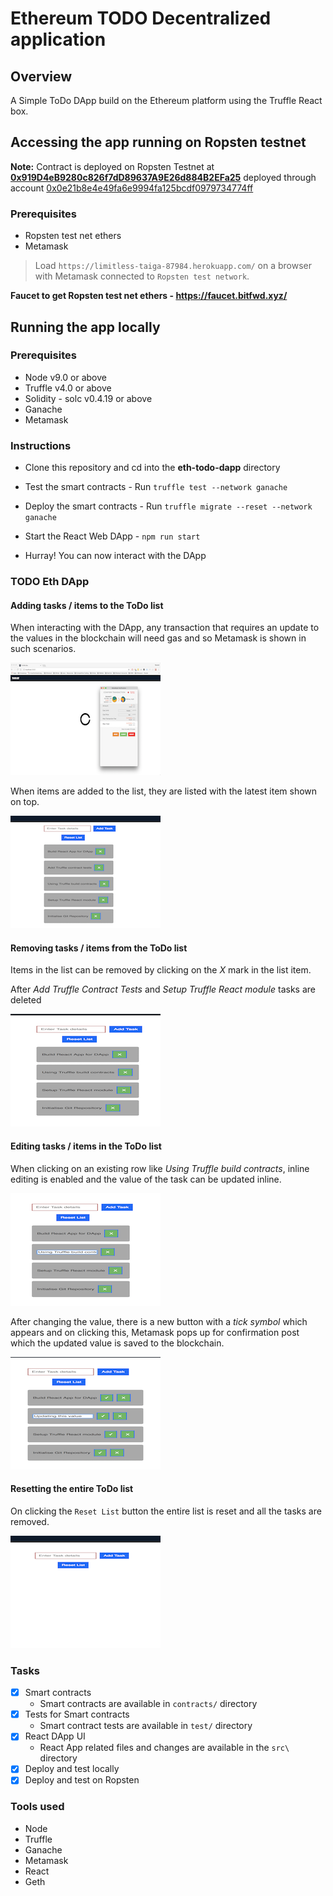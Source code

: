 # Ethereum TODO Decentralized application

## Overview
A Simple ToDo DApp build on the Ethereum platform using the Truffle React box.

## Accessing the app running on Ropsten testnet

**Note:** Contract is deployed on Ropsten Testnet at **[0x919D4eB9280c826f7dD89637A9E26d884B2EFa25](https://ropsten.etherscan.io/address/0x919d4eb9280c826f7dd89637a9e26d884b2efa25)** deployed through account [0x0e21b8e4e49fa6e9994fa125bcdf0979734774ff](https://ropsten.etherscan.io/address/0x0e21b8e4e49fa6e9994fa125bcdf0979734774ff)

### Prerequisites

* Ropsten test net ethers
* Metamask

>Load `https://limitless-taiga-87984.herokuapp.com/` on a browser with Metamask connected to `Ropsten test network`.

**Faucet to get Ropsten test net ethers - https://faucet.bitfwd.xyz/**

## Running the app locally

### Prerequisites

* Node v9.0 or above
* Truffle v4.0 or above
* Solidity - solc v0.4.19 or above
* Ganache
* Metamask

### Instructions

* Clone this repository and cd into the **eth-todo-dapp** directory

* Test the smart contracts - Run `truffle test --network ganache`

* Deploy the smart contracts - Run `truffle migrate --reset --network ganache`

* Start the React Web DApp - `npm run start`

* Hurray! You can now interact with the DApp

### TODO Eth DApp

#### Adding tasks / items to the ToDo list
When interacting with the DApp, any transaction that requires an update to the values in the blockchain will need gas and so Metamask is shown in such scenarios.

![alt whenInteracting](images/whenInteracting.png)

When items are added to the list, they are listed with the latest item shown on top.

![alt afterAddingItems](images/afterAddingItems.png)

#### Removing tasks / items from the ToDo list
Items in the list can be removed by clicking on the *X* mark
in the list item.

After *Add Truffle Contract Tests* and *Setup Truffle React module* tasks are deleted

![alt afterDelete](images/afterDelete.png)

#### Editing tasks / items in the ToDo list
When clicking on an existing row like *Using Truffle build contracts*, inline editing is enabled and the value of the task can be updated inline.

![alt inlineEdit](images/inlineEdit.png)

After changing the value, there is a new button with a *tick symbol* which appears and on clicking this, Metamask pops up for confirmation post which the updated value is saved to the blockchain.

![alt inlineEditConfirm](images/inlineEditConfirm.png)

#### Resetting the entire ToDo list
On clicking the `Reset List` button the entire list is reset and all the tasks are removed.

![alt afterReset](images/afterReset.png)

### Tasks
* [x] Smart contracts
    * Smart contracts are available in `contracts/` directory
* [x] Tests for Smart contracts
    * Smart contract tests are available in `test/` directory
* [x] React DApp UI
    * React App related files and changes are available in the `src\` directory
* [x] Deploy and test locally
* [x] Deploy and test on Ropsten

### Tools used
* Node
* Truffle
* Ganache
* Metamask
* React
* Geth
